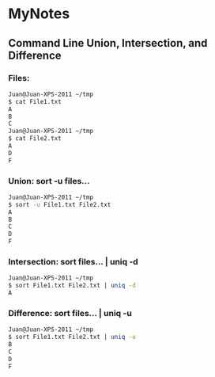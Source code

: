 # MyNotes

## Command Line Union, Intersection, and Difference
### Files: 
```bash
Juan@Juan-XPS-2011 ~/tmp
$ cat File1.txt
A
B
C
Juan@Juan-XPS-2011 ~/tmp
$ cat File2.txt
A
D
F
```
### Union: sort -u files...
```bash
Juan@Juan-XPS-2011 ~/tmp
$ sort -u File1.txt File2.txt
A
B
C
D
F
```

### Intersection: sort files... | uniq -d
```bash
Juan@Juan-XPS-2011 ~/tmp
$ sort File1.txt File2.txt | uniq -d
A
```

### Difference: sort files... | uniq -u
```bash
Juan@Juan-XPS-2011 ~/tmp
$ sort File1.txt File2.txt | uniq -u
B
C
D
F
```
